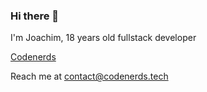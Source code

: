 ### Hi there 👋

I'm Joachim, 18 years old fullstack developer

[Codenerds](https://codenerds.tech/)

Reach me at contact@codenerds.tech
